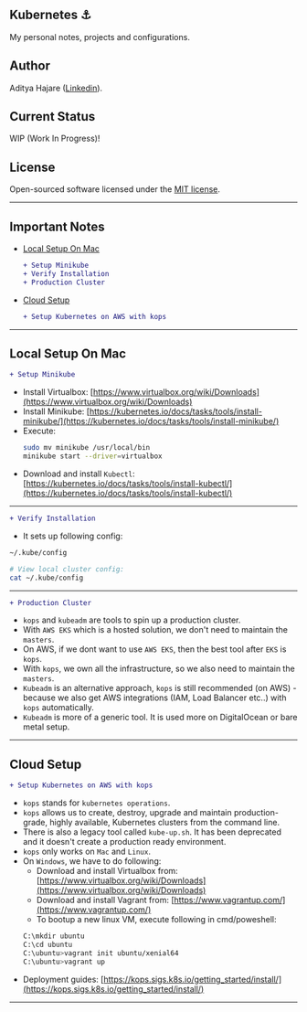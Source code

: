 ## Kubernetes :anchor:
My personal notes, projects and configurations.

## Author
Aditya Hajare ([Linkedin](https://in.linkedin.com/in/aditya-hajare)).

## Current Status
WIP (Work In Progress)!

## License
Open-sourced software licensed under the [MIT license](http://opensource.org/licenses/MIT).

----------------------------------------

## Important Notes
- [Local Setup On Mac](#local-setup-on-mac)
    ```diff
    + Setup Minikube
    + Verify Installation
    + Production Cluster
    ```
- [Cloud Setup](#cloud-setup)
    ```diff
    + Setup Kubernetes on AWS with kops
    ```

----------------------------------------

## Local Setup On Mac
```diff
+ Setup Minikube
```
- Install Virtualbox: [https://www.virtualbox.org/wiki/Downloads](https://www.virtualbox.org/wiki/Downloads)
- Install Minikube: [https://kubernetes.io/docs/tasks/tools/install-minikube/](https://kubernetes.io/docs/tasks/tools/install-minikube/)
- Execute:
    ```sh
    sudo mv minikube /usr/local/bin
    minikube start --driver=virtualbox
    ```
- Download and install `Kubectl`: [https://kubernetes.io/docs/tasks/tools/install-kubectl/](https://kubernetes.io/docs/tasks/tools/install-kubectl/)

----------------------------------------

```diff
+ Verify Installation
```
- It sets up following config:
```sh
~/.kube/config

# View local cluster config:
cat ~/.kube/config
```

----------------------------------------

```diff
+ Production Cluster
```
- `kops` and `kubeadm` are tools to spin up a production cluster.
- With `AWS EKS` which is a hosted solution, we don't need to maintain the `masters`.
- On AWS, if we dont want to use `AWS EKS`, then the best tool after `EKS` is `kops`.
- With `kops`, we own all the infrastructure, so we also need to maintain the `masters`.
- `Kubeadm` is an alternative approach, `kops` is still recommended (on AWS) - because we also get AWS integrations (IAM, Load Balancer etc..) with `kops` automatically.
- `Kubeadm` is more of a generic tool. It is used more on DigitalOcean or bare metal setup.

----------------------------------------

## Cloud Setup
```diff
+ Setup Kubernetes on AWS with kops
```
- `kops` stands for `kubernetes operations`.
- `kops` allows us to create, destroy, upgrade and maintain production-grade, highly available, Kubernetes clusters from the command line.
- There is also a legacy tool called `kube-up.sh`. It has been deprecated and it doesn't create a production ready environment.
- `kops` only works on `Mac` and `Linux`.
- On `Windows`, we have to do following:
    * Download and install Virtualbox from: [https://www.virtualbox.org/wiki/Downloads](https://www.virtualbox.org/wiki/Downloads)
    * Download and install Vagrant from: [https://www.vagrantup.com/](https://www.vagrantup.com/)
    * To bootup a new linux VM, execute following in cmd/poweshell:
    ```sh
    C:\mkdir ubuntu
    C:\cd ubuntu
    C:\ubuntu>vagrant init ubuntu/xenial64
    C:\ubuntu>vagrant up
    ```
- Deployment guides: [https://kops.sigs.k8s.io/getting_started/install/](https://kops.sigs.k8s.io/getting_started/install/)

----------------------------------------